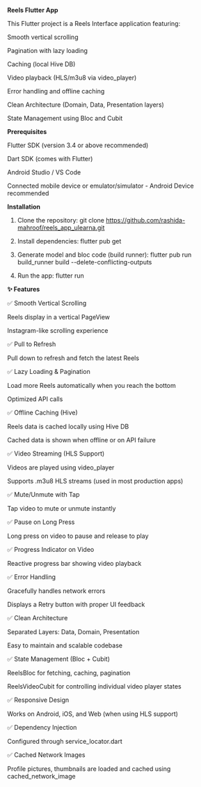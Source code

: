 **Reels Flutter App**




This Flutter project is a Reels Interface application featuring:

Smooth vertical scrolling

Pagination with lazy loading

Caching (local Hive DB)

Video playback (HLS/m3u8 via video_player)

Error handling and offline caching

Clean Architecture (Domain, Data, Presentation layers)

State Management using Bloc and Cubit





**Prerequisites**

Flutter SDK (version 3.4 or above recommended)

Dart SDK (comes with Flutter)

Android Studio / VS Code 

Connected mobile device or emulator/simulator - Android Device recommended





**Installation**

1. Clone the repository: 
git clone https://github.com/rashida-mahroof/reels_app_ulearna.git

2. Install dependencies:
flutter pub get

3. Generate model and bloc code (build runner):
flutter pub run build_runner build --delete-conflicting-outputs

4. Run the app:
flutter run






**✨ Features**

✅ Smooth Vertical Scrolling

Reels display in a vertical PageView

Instagram-like scrolling experience

✅ Pull to Refresh

Pull down to refresh and fetch the latest Reels

✅ Lazy Loading & Pagination

Load more Reels automatically when you reach the bottom

Optimized API calls

✅ Offline Caching (Hive)

Reels data is cached locally using Hive DB

Cached data is shown when offline or on API failure

✅ Video Streaming (HLS Support)

Videos are played using video_player

Supports .m3u8 HLS streams (used in most production apps)

✅ Mute/Unmute with Tap

Tap video to mute or unmute instantly

✅ Pause on Long Press

Long press on video to pause and release to play

✅ Progress Indicator on Video

Reactive progress bar showing video playback

✅ Error Handling

Gracefully handles network errors

Displays a Retry button with proper UI feedback

✅ Clean Architecture

Separated Layers: Data, Domain, Presentation

Easy to maintain and scalable codebase

✅ State Management (Bloc + Cubit)

ReelsBloc for fetching, caching, pagination

ReelsVideoCubit for controlling individual video player states

✅ Responsive Design

Works on Android, iOS, and Web (when using HLS support)

✅ Dependency Injection

Configured through service_locator.dart

✅ Cached Network Images

Profile pictures, thumbnails are loaded and cached using cached_network_image